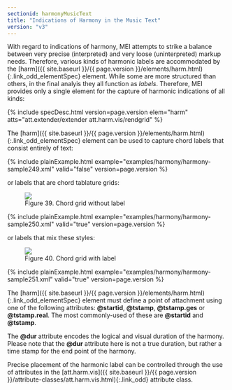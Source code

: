 ```yaml
---
sectionid: harmonyMusicText
title: "Indications of Harmony in the Music Text"
version: "v3"
---
```




With regard to indications of harmony, MEI attempts to strike a balance between very
precise (interpreted) and very loose (uninterpreted) markup needs. Therefore, various
kinds
of harmonic labels are accommodated by the [harm]({{ site.baseurl }}/{{ page.version }}/elements/harm.html){:.link_odd_elementSpec} element. While some
are more <span class="q">structured</span> than others, in the final analyis they all function as
*labels*. Therefore, MEI provides only a single element for the capture of
harmonic indications of all kinds:



{% include specDesc.html version=page.version elem="harm" atts="att.extender/extender att.harm.vis/rendgrid" %}



The [harm]({{ site.baseurl }}/{{ page.version }}/elements/harm.html){:.link_odd_elementSpec} element can be used to capture chord labels that consist
entirely of text:

{% include plainExample.html example="examples/harmony/harmony-sample249.xml" valid="false" version=page.version %}

or labels that are chord tablature grids:


<figure class="figure"><img src="{{ site.baseurl }}/Images/modules/harmony/A7_5th.gif" class="img-responsive"><figcaption class="figure-caption">Figure 39. Chord grid without label</figcaption>
</figure>
{% include plainExample.html example="examples/harmony/harmony-sample250.xml" valid="true" version=page.version %}

or labels that mix these styles:


<figure class="figure"><img src="{{ site.baseurl }}/Images/modules/harmony/A7_1st.gif" class="img-responsive"><figcaption class="figure-caption">Figure 40. Chord grid with label</figcaption>
</figure>
{% include plainExample.html example="examples/harmony/harmony-sample251.xml" valid="true" version=page.version %}


The [harm]({{ site.baseurl }}/{{ page.version }}/elements/harm.html){:.link_odd_elementSpec} element must define a point of attachment using one of the
following attributes: **@startid**, **@tstamp**, **@tstamp.ges** or
**@tstamp.real**. The most commonly-used of these are **@startid** and
**@tstamp**.

The **@dur** attribute encodes the logical and visual duration of the harmony. Please
note that the **@dur** attribute here is not a true duration, but rather a time stamp
for the end point of the harmony.

Precise placement of the harmonic label can be controlled through the use of attributes
in
the [att.harm.vis]({{ site.baseurl }}/{{ page.version }}/attribute-classes/att.harm.vis.html){:.link_odd} attribute class.




